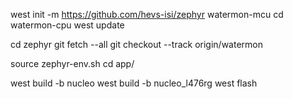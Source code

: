 west init -m https://github.com/hevs-isi/zephyr watermon-mcu
cd watermon-cpu
west update

cd zephyr
git fetch --all
git checkout --track origin/watermon

source zephyr-env.sh
cd app/

west build -b nucleo
west build -b nucleo_l476rg
west flash
